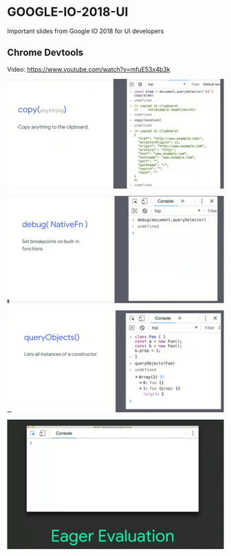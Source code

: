 # GOOGLE-IO-2018-UI
Important slides from Google IO 2018 for UI developers


## Chrome Devtools

Video: https://www.youtube.com/watch?v=mfuE53x4b3k  

![copy](copy.png)  

![Debug](debug.png)  

![Query Object](queryobjects.png)  

![Eager Evaluation](eager.png)  

